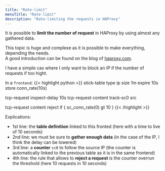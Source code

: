 ```yaml
---
title: "Rate-limit"
menuTitle: "Rate-limit"
description: "Rate-limiting the requests in HAProxy"
---
```


It is possible to **limit the number of request** in HAProxy by using almost any gathered data.

This topic is huge and complexe as it is possible to make everything, depending the needs.\
A good introduction can be found on the blog of 
[haproxy.com](https://www.haproxy.com/fr/blog/introduction-to-haproxy-stick-tables/).

I have a simple cas where I only want to block an IP if the number of requests if too hight.

In a `frontend`:
{{< highlight python >}}
stick-table type ip size 1m expire 10s store conn_rate(10s)

tcp-request inspect-delay 10s
tcp-request content track-sc0 src

tcp-request content reject if { sc_conn_rate(0) gt 10 }
{{< /highlight >}}

Explications:

* 1st line: the **table definition** linked to this fronted (here with a time to live of 10 seconds)
* 2nd line: we must be sure to **gather enough data** (in the case of the IP, I think the delay can be lowered)
* 3rd line: a **counter** `sc0` to follow the source IP (the counter is automatically linked to the previous table as
it is in the same frontend)
* 4th line: the rule that allows to **reject a request** is the counter overrun the threshold (here 10 requests in 10 
seconds)   
